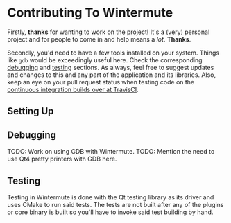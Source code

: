 # Contributing To Wintermute

Firstly, **thanks** for wanting to work on the project! It's a (very) personal
project and for people to come in and help means a *lot*. **Thanks**.

Secondly, you'd need to have a few tools installed on your system. Things like
`gdb` would be exceedingly useful here. Check the corresponding 
[debugging](#Debugging) and [testing](#Testing) sections. As always, feel free
to suggest updates and changes to this and any part of the application and its
libraries. Also, keep an eye on your pull request status when testing code on
the [continuous integration builds over at TravisCI][travisci].

## Setting Up

## Debugging

TODO: Work on using GDB with Wintermute.
TODO: Mention the need to use Qt4 pretty printers with GDB here.

## Testing

Testing in Wintermute is done with the Qt testing library as its driver and
uses CMake to run said tests. The tests are not built after any of the plugins
or core binary is built so you'll have to invoke said test building by hand.

[travisci]: http://travis-ci.org/wintermuteapp/wintermute
